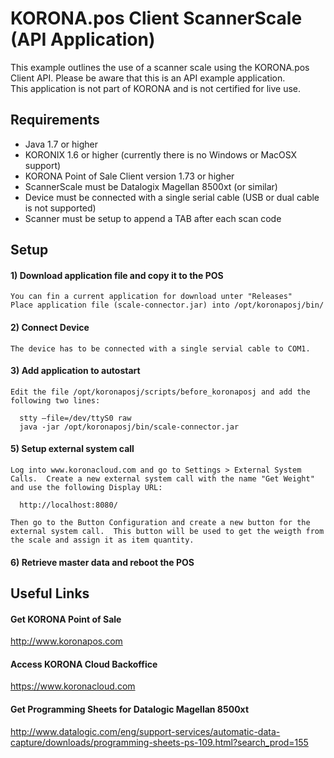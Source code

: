 # KORONA.pos Client ScannerScale (API Application)
This example outlines the use of a scanner scale using the KORONA.pos Client API.  Please be aware that this is an API example application.  
This application is not part of KORONA and is not certified for live use.

## Requirements
- Java 1.7 or higher
- KORONIX 1.6 or higher (currently there is no Windows or MacOSX support)
- KORONA Point of Sale Client version 1.73 or higher
- ScannerScale must be Datalogix Magellan 8500xt (or similar)
- Device must be connected with a single serial cable (USB or dual cable is not supported)
- Scanner must be setup to append a TAB after each scan code

## Setup
#### 1) Download application file and copy it to the POS
    You can fin a current application for download unter "Releases" 
    Place application file (scale-connector.jar) into /opt/koronaposj/bin/
#### 2) Connect Device
    The device has to be connected with a single servial cable to COM1.
#### 3) Add application to autostart
    Edit the file /opt/koronaposj/scripts/before_koronaposj and add the following two lines:
    
      stty –file=/dev/ttyS0 raw
      java -jar /opt/koronaposj/bin/scale-connector.jar
    
#### 5) Setup external system call
    Log into www.koronacloud.com and go to Settings > External System Calls.  Create a new external system call with the name "Get Weight" and use the following Display URL:
    
      http://localhost:8080/
      
    Then go to the Button Configuration and create a new button for the external system call.  This button will be used to get the weigth from the scale and assign it as item quantity.
    
#### 6) Retrieve master data and reboot the POS

## Useful Links
#### Get KORONA Point of Sale
http://www.koronapos.com
#### Access KORONA Cloud Backoffice
https://www.koronacloud.com
#### Get Programming Sheets for Datalogic Magellan 8500xt
http://www.datalogic.com/eng/support-services/automatic-data-capture/downloads/programming-sheets-ps-109.html?search_prod=155



